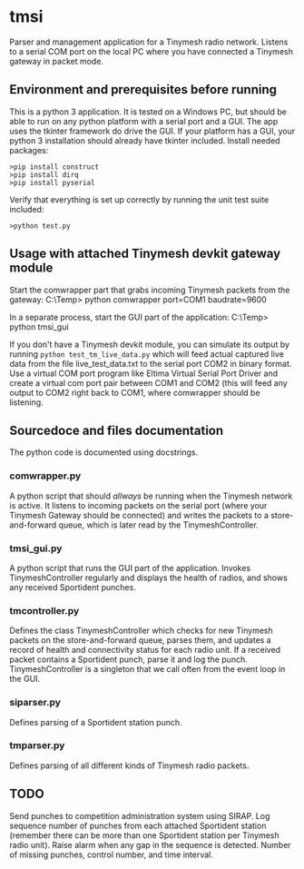 # tmsi
Parser and management application for a Tinymesh radio network.
Listens to a serial COM port on the local PC where you have connected a Tinymesh gateway in packet mode.

## Environment and prerequisites before running
This is a python 3 application. It is tested on a Windows PC, but should be able to run on any python platform with a serial port and a GUI.
The app uses the tkinter framework do drive the GUI. If your platform has a GUI, your python 3 installation should already have tkinter included.
Install needed packages:
```
>pip install construct
>pip install dirq
>pip install pyserial
````

Verify that everything is set up correctly by running the unit test suite included:
```
>python test.py
```
## Usage with attached Tinymesh devkit gateway module
Start the comwrapper part that grabs incoming Tinymesh packets from the gateway:
    C:\Temp> python comwrapper port=COM1 baudrate=9600

In a separate process, start the GUI part of the application:
    C:\Temp> python tmsi_gui
    
If you don't have a Tinymesh devkit module, you can simulate its output by running ```python test_tm_live_data.py``` which will feed actual captured live data from the file live_test_data.txt to the serial port COM2 in binary format. Use a virtual COM port program like Eltima Virtual Serial Port Driver and create a virtual com port pair between COM1 and COM2 (this will feed any output to COM2 right back to COM1, where comwrapper should be listening.

## Sourcedoce and files documentation
The python code is documented using docstrings.

### comwrapper.py
A python script that should _allways_ be running when the Tinymesh network is active. It listens to incoming packets on the serial port (where your Tinymesh Gateway should be connected) and writes the packets to a store-and-forward queue, which is later read by the TinymeshController.

### tmsi_gui.py
A python script that runs the GUI part of the application. Invokes TinymeshController regularly and displays the health of radios, and shows any received Sportident punches.

### tmcontroller.py
Defines the class TinymeshController which checks for new Tinymesh packets on the store-and-forward queue, parses them, and updates a record of health and connectivity status for each radio unit. If a received packet contains a Sportident punch, parse it and log the punch. TinymeshController is a singleton that we call often from the event loop in the GUI.

### siparser.py
Defines parsing of a Sportident station punch.

### tmparser.py
Defines parsing of all different kinds of Tinymesh radio packets.

## TODO
Send punches to competition administration system using SIRAP.
Log sequence number of punches from each attached Sportident station (remember there can be more than one Sportident station per Tinymesh radio unit). Raise alarm when any gap in the sequence is detected. Number of missing punches, control number, and time interval.
